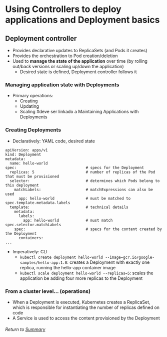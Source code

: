 # Using Controllers to deploy applications and Deployment basics

## Deployment controller
- Provides declarative updates to ReplicaSets (and Pods it creates)
- Provides the orchestration to Pod creation/deletion
- Used to **manage the state of the application** over time (by rolling out/back versions or scaling up/down the application)
    - Desired state is defined, Deployment controller follows it

### Managing application state with Deployments
- Primary operations:
    - Creating
    - Updating
    - Scaling
#deve ser linkado a Maintaining Applications with Deployments

### Creating Deployments
- Declaratively: YAML code, desired state
```
apiVersion: apps/v1
kind: Deployment
metadata:
  name: hello-world
spec:                               # specs for the Deployment
  replicas: 5                       # number of replicas of the Pod that must be provisioned
  selector:                         # determines which Pods belong to this deployment
    matchLabels:                    # matchExpressions can also be used
      app: hello-world              # must be matched to spec.template.metadata.labels
  template:                         # technical details
    metadata:
      labels:
        app: hello-world            # must match spec.selector.matchLabels
    spec:                           # specs for the content created by the Deployment
      containers:
...
```
- Imperatively: CLI
    - `kubectl create deployment hello-world --image=gcr.io/google-samples/hello-app:1.0`: creates a Deployment with exactly one replica, running the hello-app container image
    - `kubectl scale deployment hello-world --replicas=5`: scales the application be adding four more replicas to the Deployment

### From a cluster level... (operations)
- When a Deployment is executed, Kubernetes creates a ReplicaSet, which is responsible for instantiating the number of replicas defined on code 
- A Service is used to access the content provisioned by the Deployment

###### Return to [Summary](README.md)